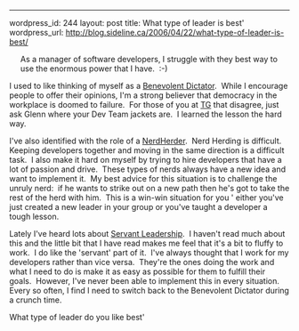 --- 
wordpress_id: 244
layout: post
title: What type of leader is best'
wordpress_url: http://blog.sideline.ca/2006/04/22/what-type-of-leader-is-best/

<p><a href="http://en.wikipedia.org/wiki/Pointy_Haired_Boss"><img alt="" hspace="10" src="http://upload.wikimedia.org/wikipedia/en/b/b8/The_boss_icon.gif" align="left" vspace="10" border="0" /></a>As a manager of software developers, I struggle with they best way to use the enormous power that I have.  :-)</p>
<p>I used to like thinking of myself as a <a href="http://en.wikipedia.org/wiki/Benevolent_Dictator_for_Life">Benevolent Dictator</a>.  While I encourage people to offer their opinions, I'm a strong believer that democracy in the workplace is doomed to failure.  For those of you at <a title="TG - Where I work" href="http://www.telusgeomatics.com">TG</a> that disagree, just ask Glenn where your Dev Team jackets are.  I learned the lesson the hard way.</p>
<p>I've also identified with the role of a <a href="http://www.nerdherding.net/">NerdHerder</a>.  Nerd Herding is difficult.  Keeping developers together and moving in the same direction is a difficult task.  I also make it hard on myself by trying to hire developers that have a lot of passion and drive.  These types of nerds always have a new idea and want to implement it.  My best advice for this situation is to challenge the unruly nerd:  if he wants to strike out on a new path then he's got to take the rest of the herd with him.  This is a win-win situation for you ' either you've just created a new leader in your group or you've taught a developer a tough lesson.</p>
<p>Lately I've heard lots about <a href="http://www.greenleaf.org/leadership/servant-leadership/What-is-Servant-Leadership.html">Servant Leadership</a>.  I haven't read much about this and the little bit that I have read makes me feel that it's a bit to fluffy to work.  I do like the 'servant' part of it.  I've always thought that I work for my developers rather than vice versa.  They're the ones doing the work and what I need to do is make it as easy as possible for them to fulfill their goals.  However, I've never been able to implement this in every situation.  Every so often, I find I need to switch back to the Benevolent Dictator during a crunch time.</p>
<p>What type of leader do you like best'</p>
